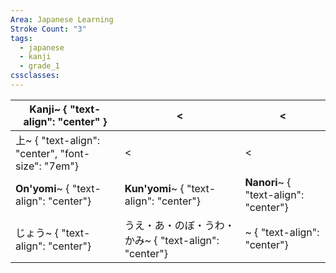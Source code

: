 ```yaml
---
Area: Japanese Learning
Stroke Count: "3"
tags:
  - japanese
  - kanji
  - grade_1
cssclasses:
---
```


| Kanji~ { "text-align": "center" }                | <                                        | <                                     |
| ------------------------------------------------ | ---------------------------------------- | ------------------------------------- |
| 上~ { "text-align": "center", "font-size": "7em"} | <                                        | <                                     |
| **On'yomi**~ { "text-align": "center"}           | **Kun'yomi**~ { "text-align": "center"}  | **Nanori**~ { "text-align": "center"} |
| じょう~ { "text-align": "center"}                   | うえ・あ・のぼ・うわ・かみ~ { "text-align": "center"} | ~ { "text-align": "center"}           |
